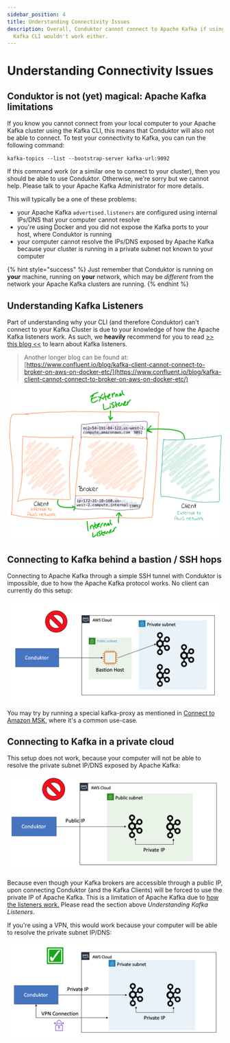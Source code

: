 ```yaml
---
sidebar_position: 4
title: Understanding Connectivity Issues
description: Overall, Conduktor cannot connect to Apache Kafka if using the classic Apache
  Kafka CLI wouldn't work either.
---
```


# Understanding Connectivity Issues

## Conduktor is not (yet) magical: Apache Kafka limitations

If you know you cannot connect from your local computer to your Apache Kafka cluster using the Kafka CLI, this means that Conduktor will also not be able to connect. To test your connectivity to Kafka, you can run the following command:

```
kafka-topics --list --bootstrap-server kafka-url:9092
```

If this command work (or a similar one to connect to your cluster), then you should be able to use Conduktor. Otherwise, we're sorry but we cannot help. Please talk to your Apache Kafka Administrator for more details.&#x20;

This will typically be a one of these problems:

- your Apache Kafka `advertised.listeners` are configured using internal IPs/DNS that your computer cannot resolve
- you're using Docker and you did not expose the Kafka ports to your host, where Conduktor is running
- your computer cannot resolve the IPs/DNS exposed by Apache Kafka because your cluster is running in a private subnet not known to your computer

{% hint style="success" %}
Just remember that Conduktor is running on **your** machine, running on **your** network, which may be _different_ from the network your Apache Kafka clusters are running.
{% endhint %}

## Understanding Kafka Listeners

Part of understanding why your CLI (and therefore Conduktor) can't connect to your Kafka Cluster is due to your knowledge of how the Apache Kafka listeners work. As such, we **heavily** recommend for you to read [>> this blog <<](https://rmoff.net/2018/08/02/kafka-listeners-explained/) to learn about Kafka listeners.

> Another longer blog can be found at: [https://www.confluent.io/blog/kafka-client-cannot-connect-to-broker-on-aws-on-docker-etc/](https://www.confluent.io/blog/kafka-client-cannot-connect-to-broker-on-aws-on-docker-etc/)

![internal + external listeners configured](<../assets/assets/image (48).png>)

## Connecting to Kafka behind a bastion / SSH hops

Connecting to Apache Kafka through a simple SSH tunnel with Conduktor is impossible, due to how the Apache Kafka protocol works. No client can currently do this setup:

![](<../assets/assets/image (8).png>)

You may try by running a special kafka-proxy as mentioned in [Connect to Amazon MSK](connect-to-amazon-msk.md), where it's a common use-case.

## Connecting to Kafka in a private cloud

This setup does not work, because your computer will not be able to resolve the private subnet IP/DNS exposed by Apache Kafka:

![](<../assets/assets/image (3) (1).png>)

Because even though your Kafka brokers are accessible through a public IP, upon connecting Conduktor (and the Kafka Clients) will be forced to use the private IP of Apache Kafka. This is a limitation of Apache Kafka due to [how the listeners work.](https://rmoff.net/2018/08/02/kafka-listeners-explained/) Please read the section above _Understanding Kafka Listeners_.

If you're using a VPN, this would work because your computer will be able to resolve the private subnet IP/DNS:

![Using a VPN makes your local computer part of the private network](<../assets/assets/image (35).png>)
